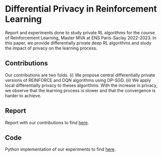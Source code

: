 # Differential Privacy in Reinforcement Learning

Report and experiments done to study private RL algorithms for the course of Reinforcement Learning, Master MVA at ENS Paris-Saclay 2022-2023. In this paper, we provide differentially private deep RL algorithms and study the impact of privacy on the learning process.

## Contributions
Our contributions are two folds. (i) We propose central differentially private versions of REINFORCE and DQN algorithms using DP-SGD. (ii) We apply local differentially privacy to theses algorithms. With the increase in privacy, we observe that the learning process is slower and that the convergence is harder to achieve.

## Report
Report with our contributions to find [here](https://github.com/AmbroiseOdonnat/RL-Differential-Privacy/blob/main/report.pdf).

## Code
Python implementation of our experiments to find [here](https://github.com/AmbroiseOdonnat/RL-Differential-Privacy/blob/main/report.pdf).

